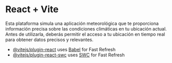 # React + Vite

Esta plataforma simula una aplicación meteorológica que te proporciona información precisa sobre las condiciones climáticas en tu ubicación actual. Antes de utilizarla, deberás permitir el acceso a tu ubicación en tiempo real para obtener datos precisos y relevantes.

- [@vitejs/plugin-react](https://github.com/vitejs/vite-plugin-react/blob/main/packages/plugin-react/README.md) uses [Babel](https://babeljs.io/) for Fast Refresh
- [@vitejs/plugin-react-swc](https://github.com/vitejs/vite-plugin-react-swc) uses [SWC](https://swc.rs/) for Fast Refresh
